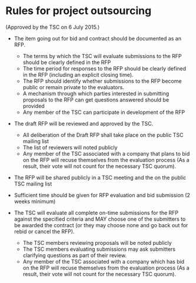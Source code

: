# Rules for project outsourcing

 
(Approved by the TSC on 6 July 2015.)

*  The item going out for bid and contract should be documented as an RFP.
    * The terms by which the TSC will evaluate submissions to the RFP should be clearly defined in the RFP
    * The time period for responses to the RFP should be clearly defined in the RFP (including an explicit closing time).
    * The RFP should identify whether submissions to the RFP become public or remain private to the evaluators.
    * A mechanism through which parties interested in submitting proposals to the RFP can get questions answered should be provided
    * Any member of the TSC can participate in development of the RFP


*  The draft RFP will be reviewed and approved by the TSC.
    * All deliberation of the Draft RFP shall take place on the public TSC mailing list
    * The list of reviewers will noted publicly
    * Any member of the TSC associated with a company that plans to bid on the RFP will recuse themselves from the evaluation process (As a result, their vote will not count for the necessary TSC quorum).


*  The RFP will be shared publicly in a TSC meeting and the on the public TSC mailing list


*  Sufficient time should be given for RFP evaluation and bid submission (2 weeks minimum)


*  The TSC will evaluate all complete on-time submissions for the RFP against the specified criteria and MAY choose one of the submitters to be awarded the contract (or they may choose none and go back out for rebid or cancel the RFP).
    * The TSC members reviewing proposals will be noted publicly
    * The TSC members evaluating submissions may ask submitters clarifying questions as part of their review.
    * Any member of the TSC associated with a company which has bid on the RFP will recuse themselves from the evaluation process (As a result, their vote will not count for the necessary TSC quorum).
